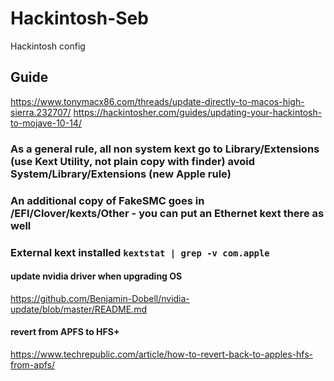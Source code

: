 # Hackintosh-Seb
Hackintosh config
## Guide

https://www.tonymacx86.com/threads/update-directly-to-macos-high-sierra.232707/
https://hackintosher.com/guides/updating-your-hackintosh-to-mojave-10-14/

### As a general rule, all non system kext go to Library/Extensions (use Kext Utility, not plain copy with finder) avoid System/Library/Extensions (new Apple rule)

### An additional copy of FakeSMC goes in /EFI/Clover/kexts/Other - you can put an Ethernet kext there as well

### External kext installed `kextstat | grep -v com.apple`


#### update nvidia driver when upgrading OS
https://github.com/Benjamin-Dobell/nvidia-update/blob/master/README.md

#### revert from APFS to HFS+
https://www.techrepublic.com/article/how-to-revert-back-to-apples-hfs-from-apfs/
